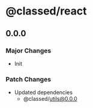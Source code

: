 # @classed/react

## 0.0.0

### Major Changes

- Init

### Patch Changes

- Updated dependencies
  - @classed/utils@0.0.0
